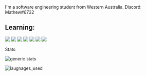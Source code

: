 I'm a software engineering student from Western Australia.
Discord: Mathew#6732</br>


## Learning:

![](https://img.shields.io/badge/lang-Python-blue) ![](https://img.shields.io/badge/lang-C++-blue) ![](https://img.shields.io/badge/lang-C%23-blue) ![](https://img.shields.io/badge/lang-.Net-blue) ![](https://img.shields.io/badge/lang-SQL-blue) ![](https://img.shields.io/badge/OS-Windows_11-blue) ![](https://img.shields.io/badge/editor-Visual_Studio_Code-blue)


Stats:

![generic stats](https://github-readme-stats.vercel.app/api/?username=MathewButtner&theme=react&layout=compact)

![laugnages_used](https://github-readme-stats.vercel.app/api/top-langs/?username=MathewButtner&theme=react&layout=compact)

